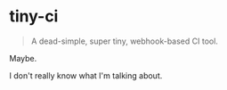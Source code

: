 # tiny-ci

> A dead-simple, super tiny, webhook-based CI tool.

Maybe.

I don't really know what I'm talking about.
